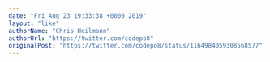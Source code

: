 ```yaml
---
date: "Fri Aug 23 19:33:38 +0000 2019"
layout: "like"
authorName: "Chris Heilmann"
authorUrl: "https://twitter.com/codepo8"
originalPost: "https://twitter.com/codepo8/status/1164984059308568577"
---
```

